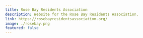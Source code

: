 ```yaml
---
title: Rose Bay Residents Association
description: Website for the Rose Bay Residents Association.
link: https://rosebayresidentsassociation.org/
image: ./rosebay.png
featured: false
---
```

